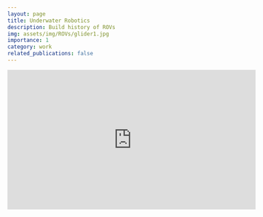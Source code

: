 ```yaml
---
layout: page
title: Underwater Robotics
description: Build history of ROVs
img: assets/img/ROVs/glider1.jpg
importance: 1
category: work
related_publications: false
---
```


<iframe width="560" height="315" src="https://www.youtube.com/embed/G1qj0A17uUk?si=jVG-DqcHOiGVKhyF" title="YouTube video player" frameborder="0" allow="accelerometer; autoplay; clipboard-write; encrypted-media; gyroscope; picture-in-picture; web-share" referrerpolicy="strict-origin-when-cross-origin" allowfullscreen></iframe>

